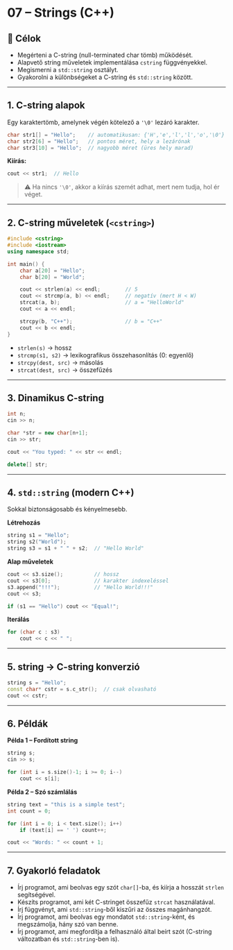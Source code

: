 # 07 – Strings (C++)

## 🎯 Célok

- Megérteni a C-string (null-terminated char tömb) működését.
- Alapvető string műveletek implementálása `cstring` függvényekkel.
- Megismerni a `std::string` osztályt.
- Gyakorolni a különbségeket a C-string és `std::string` között.

---

## 1. C-string alapok

Egy karaktertömb, amelynek végén kötelező a `'\0'` lezáró karakter.

```cpp
char str1[] = "Hello";    // automatikusan: {'H','e','l','l','o','\0'}
char str2[6] = "Hello";   // pontos méret, hely a lezárónak
char str3[10] = "Hello";  // nagyobb méret (üres hely marad)
```

**Kiírás:**
```cpp
cout << str1;  // Hello
```

> ⚠️ Ha nincs `'\0'`, akkor a kiírás szemét adhat, mert nem tudja, hol ér véget.

---

## 2. C-string műveletek (`<cstring>`)

```cpp
#include <cstring>
#include <iostream>
using namespace std;

int main() {
    char a[20] = "Hello";
    char b[20] = "World";

    cout << strlen(a) << endl;        // 5
    cout << strcmp(a, b) << endl;     // negatív (mert H < W)
    strcat(a, b);                     // a = "HelloWorld"
    cout << a << endl;

    strcpy(b, "C++");                 // b = "C++"
    cout << b << endl;
}
```

- `strlen(s)` → hossz
- `strcmp(s1, s2)` → lexikografikus összehasonlítás (0: egyenlő)
- `strcpy(dest, src)` → másolás
- `strcat(dest, src)` → összefűzés

---

## 3. Dinamikus C-string

```cpp
int n;
cin >> n;

char *str = new char[n+1];
cin >> str;

cout << "You typed: " << str << endl;

delete[] str;
```

---

## 4. `std::string` (modern C++)

Sokkal biztonságosabb és kényelmesebb.

**Létrehozás**
```cpp
string s1 = "Hello";
string s2("World");
string s3 = s1 + " " + s2;  // "Hello World"
```

**Alap műveletek**
```cpp
cout << s3.size();          // hossz
cout << s3[0];              // karakter indexeléssel
s3.append("!!!");           // "Hello World!!!"
cout << s3;

if (s1 == "Hello") cout << "Equal!";
```

**Iterálás**
```cpp
for (char c : s3)
    cout << c << " ";
```

---

## 5. string → C-string konverzió

```cpp
string s = "Hello";
const char* cstr = s.c_str();  // csak olvasható
cout << cstr;
```

---

## 6. Példák

**Példa 1 – Fordított string**
```cpp
string s;
cin >> s;

for (int i = s.size()-1; i >= 0; i--)
    cout << s[i];
```

**Példa 2 – Szó számlálás**
```cpp
string text = "this is a simple test";
int count = 0;

for (int i = 0; i < text.size(); i++)
    if (text[i] == ' ') count++;

cout << "Words: " << count + 1;
```

---

## 7. Gyakorló feladatok

- Írj programot, ami beolvas egy szót `char[]`-ba, és kiírja a hosszát `strlen` segítségével.
- Készíts programot, ami két C-stringet összefűz `strcat` használatával.
- Írj függvényt, ami `std::string`-ből kiszűri az összes magánhangzót.
- Írj programot, ami beolvas egy mondatot `std::string`-ként, és megszámolja, hány szó van benne.
- Írj programot, ami megfordítja a felhasználó által beírt szót (C-string változatban és `std::string`-ben is).